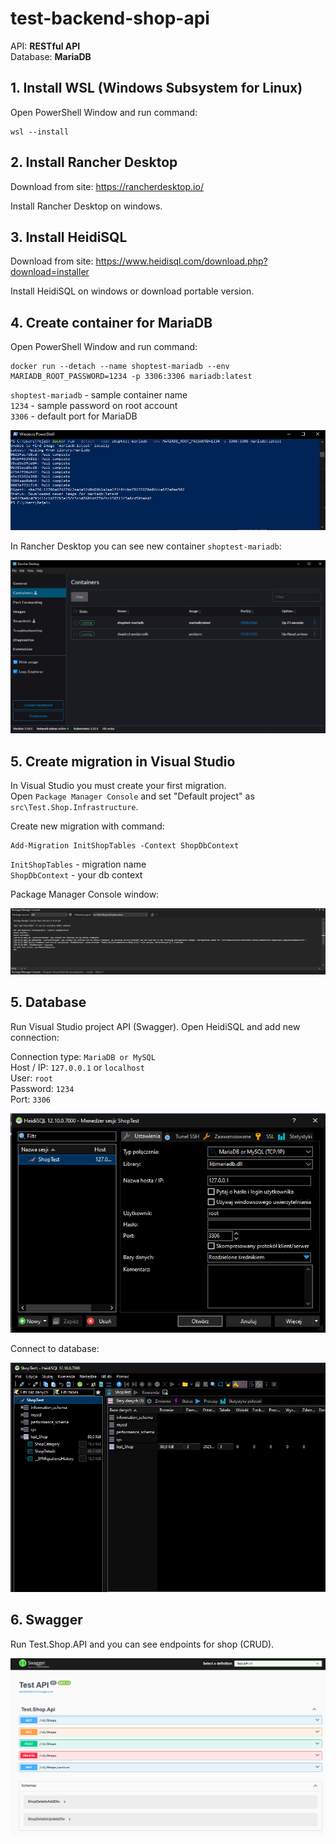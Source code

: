 # test-backend-shop-api
API: **RESTful API**  
Database: **MariaDB**

## 1. Install WSL (Windows Subsystem for Linux)

Open PowerShell Window and run command: 
```
wsl --install
```

## 2. Install Rancher Desktop

Download from site: https://rancherdesktop.io/  

Install Rancher Desktop on windows.


## 3. Install HeidiSQL

Download from site: https://www.heidisql.com/download.php?download=installer

Install HeidiSQL on windows or download portable version.

## 4. Create container for MariaDB

Open PowerShell Window and run command:
```
docker run --detach --name shoptest-mariadb --env MARIADB_ROOT_PASSWORD=1234 -p 3306:3306 mariadb:latest
```
`shoptest-mariadb` - sample container name  
`1234` - sample password on root account  
`3306` - default port for MariaDB  

![alt text](./img/powershell.png)

In Rancher Desktop you can see new container `shoptest-mariadb`:

![alt text](./img/rancherdesktop.png)

## 5. Create migration in Visual Studio

In Visual Studio you must create your first migration.  
Open `Package Manager Console` and set "Default project" as `src\Test.Shop.Infrastructure`.  

Create new migration with command:
```
Add-Migration InitShopTables -Context ShopDbContext
```
`InitShopTables` - migration name  
`ShopDbContext` - your db context  

Package Manager Console window:

![alt text](./img/packagemanager.png)


## 5. Database

Run Visual Studio project API (Swagger).
Open HeidiSQL and add new connection:  

Connection type: `MariaDB or MySQL`  
Host / IP: `127.0.0.1` or `localhost`  
User: `root`  
Password: `1234`  
Port: `3306`

![alt text](./img/heidisql_connection.png)

Connect to database:

![alt text](./img/heidisql_db.png)

## 6. Swagger

Run Test.Shop.API and you can see endpoints for shop (CRUD).

![alt text](./img/swagger.png)
